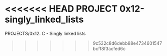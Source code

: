 <<<<<<< HEAD
PROJECT 0x12-singly_linked_lists
=======
PROJECTS/0x12. C - Singly linked lists
>>>>>>> 9c532c8d6debb88e4734601547bcff8f3acfed6c
